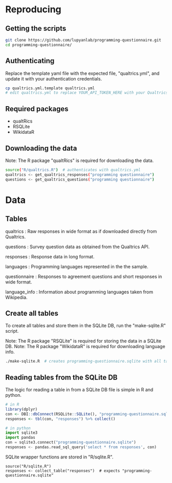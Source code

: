 # Reproducing

## Getting the scripts

```bash
git clone https://github.com/lupyanlab/programming-questionnaire.git
cd programming-questionnaire/
```

## Authenticating

Replace the template yaml file with the expected file, "qualtrics.yml",
and update it with your authentication credentials.

```bash
cp qualtrics.yml.template qualtrics.yml
# edit qualtrics.yml to replace YOUR_API_TOKEN_HERE with your Qualtrics API token.
```

## Required packages

- qualtRics
- RSQLite
- WikidataR

## Downloading the data

Note: The R package "qualtRics" is required for downloading the data.

```bash
source("R/qualtrics.R")  # authenticates with qualtrics.yml
qualtrics <- get_qualtrics_responses("programming questionnaire")
questions <- get_qualtrics_questions("programming questionnaire")
```

# Data

## Tables

qualtrics
: Raw responses in wide format as if downloaded directly from Qualtrics.

questions
: Survey question data as obtained from the Qualtrics API.

responses
: Response data in long format.

languages
: Programming languages represented in the the sample.

questionnaire
: Responses to agreement questions and short responses in wide format.

language_info
: Information about programming languages taken from Wikipedia.

## Create all tables

To create all tables and store them in the SQLite DB, run the "make-sqlite.R" script.

Note: The R package "RSQLite" is required for storing the data in a SQLite DB.
Note: The R package "WikidataR" is required for downloading language info.

```bash
./make-sqlite.R  # creates programming-questionnaire.sqlite with all tables
```

## Reading tables from the SQLite DB

The logic for reading a table in from a SQLite DB file is simple in R and python.

```R
# in R
library(dplyr)
con <- DBI::dbConnect(RSQLite::SQLite(), "programming-questionnaire.sqlite")
responses <- tbl(con, "responses") %>% collect()
```

```python
# in python
import sqlite3
import pandas
con = sqlite3.connect("programming-questionnaire.sqlite")
responses <- pandas.read_sql_query('select * from responses', con)
```

SQLite wrapper functions are stored in "R/sqlite.R".

```
source("R/sqlite.R")
responses <- collect_table("responses")  # expects "programming-questionnaire.sqlite"
```
